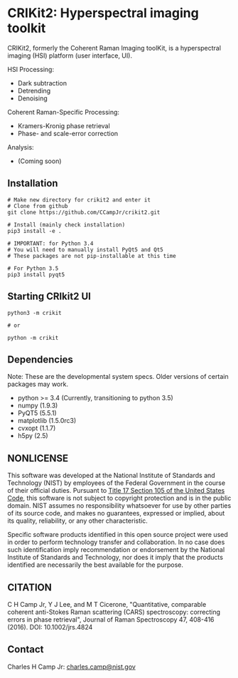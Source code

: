 # CRIKit2: Hyperspectral imaging toolkit #

CRIKit2, formerly the Coherent Raman Imaging toolKit, is a hyperspectral
imaging (HSI) platform (user interface, UI).

HSI Processing:
* Dark subtraction
* Detrending
* Denoising

Coherent Raman-Specific Processing:
* Kramers-Kronig phase retrieval
* Phase- and scale-error correction

Analysis:
* (Coming soon)

## Installation ##
```
# Make new directory for crikit2 and enter it
# Clone from github
git clone https://github.com/CCampJr/crikit2.git

# Install (mainly check installation)
pip3 install -e .

# IMPORTANT: for Python 3.4
# You will need to manually install PyQt5 and Qt5
# These packages are not pip-installable at this time

# For Python 3.5
pip3 install pyqt5 
```

## Starting CRIkit2 UI ##
```
python3 -m crikit 

# or

python -m crikit
```

## Dependencies ##

Note: These are the developmental system specs. Older versions of certain
packages may work.

* python >= 3.4 (Currently, transitioning to python 3.5)
* numpy (1.9.3)
* PyQT5 (5.5.1)
* matplotlib (1.5.0rc3)
* cvxopt (1.1.7)
* h5py (2.5)

## NONLICENSE ##
This software was developed at the National Institute of Standards and
Technology (NIST) by employees of the Federal Government in the course of
their official duties. Pursuant to [Title 17 Section 105 of the United States
Code](http://www.copyright.gov/title17/92chap1.html#105), this software is not
subject to copyright protection and is in the public domain. NIST assumes no
responsibility whatsoever for use by other parties of its source code, and
makes no guarantees, expressed or implied, about its quality, reliability, or
any other characteristic.

Specific software products identified in this open source project were used in
order to perform technology transfer and collaboration. In no case does such
identification imply recommendation or endorsement by the National Institute
of Standards and Technology, nor does it imply that the products identified
are necessarily the best available for the purpose.

## CITATION ##
C H Camp Jr, Y J Lee, and M T Cicerone, "Quantitative, comparable coherent
anti-Stokes Raman scattering (CARS) spectroscopy: correcting errors in phase
retrieval", Journal of Raman Spectroscopy 47, 408-416 (2016).
DOI: 10.1002/jrs.4824

## Contact ##
Charles H Camp Jr: [charles.camp@nist.gov](mailto:charles.camp@nist.gov)

